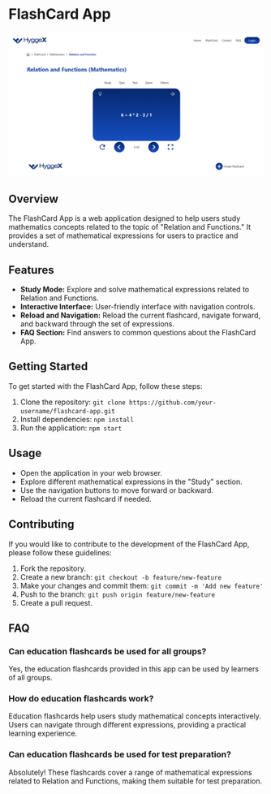 # FlashCard App

![FlashCard App Logo](public/home.png)

## Overview

The FlashCard App is a web application designed to help users study mathematics concepts related to the topic of "Relation and Functions." It provides a set of mathematical expressions for users to practice and understand.

## Features

- **Study Mode:** Explore and solve mathematical expressions related to Relation and Functions.
- **Interactive Interface:** User-friendly interface with navigation controls.
- **Reload and Navigation:** Reload the current flashcard, navigate forward, and backward through the set of expressions.
- **FAQ Section:** Find answers to common questions about the FlashCard App.

## Getting Started

To get started with the FlashCard App, follow these steps:

1. Clone the repository: `git clone https://github.com/your-username/flashcard-app.git`
2. Install dependencies: `npm install`
3. Run the application: `npm start`

## Usage

- Open the application in your web browser.
- Explore different mathematical expressions in the "Study" section.
- Use the navigation buttons to move forward or backward.
- Reload the current flashcard if needed.

## Contributing

If you would like to contribute to the development of the FlashCard App, please follow these guidelines:

1. Fork the repository.
2. Create a new branch: `git checkout -b feature/new-feature`
3. Make your changes and commit them: `git commit -m 'Add new feature'`
4. Push to the branch: `git push origin feature/new-feature`
5. Create a pull request.

## FAQ

### Can education flashcards be used for all groups?

Yes, the education flashcards provided in this app can be used by learners of all groups.

### How do education flashcards work?

Education flashcards help users study mathematical concepts interactively. Users can navigate through different expressions, providing a practical learning experience.

### Can education flashcards be used for test preparation?

Absolutely! These flashcards cover a range of mathematical expressions related to Relation and Functions, making them suitable for test preparation.
